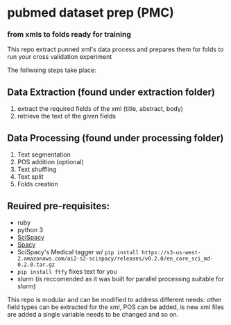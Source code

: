 # pubmed dataset prep (PMC)
### from xmls to folds ready for training
This repo extract punned xml's data process and prepares them for folds to run your cross validation experiment

The follwoing steps take place:

## Data Extraction (found under extraction folder)
1. extract the required fields of the xml (title, abstract, body)
2. retrieve the text of the given fields

## Data Processing (found under processing folder)
1. Text segmentation
2. POS addition (optional)
3. Text shuffling
4. Text split
5. Folds creation

## Reuired pre-requisites:
* ruby
* python 3
* [SciSpacy](https://allenai.github.io/scispacy/)
* [Spacy](https://spacy.io)
* SciSpacy's Medical tagger w/ ```pip install https://s3-us-west-2.amazonaws.com/ai2-s2-scispacy/releases/v0.2.0/en_core_sci_md-0.2.0.tar.gz```
* ```pip install ftfy``` fixes text for you
* slurm (is reccomended as it was built for parallel processing suitable for slurm)


This repo is modular and can be modified to address different needs: other field types can be extracted for the xml, POS can be added, is new xml files are added a single variable needs to be changed and so on.
